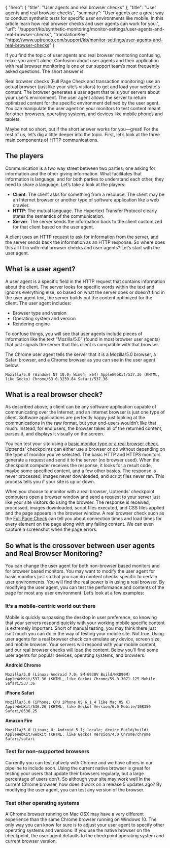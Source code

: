{
  "hero": {
    "title": "User agents and real browser checks"
  },
  "title": "User agents and real browser checks",
  "summary": "User agents are a great way to conduct synthetic tests for specific user environments like mobile. In this article learn how real browser checks and user agents can work for you.",
  "url": "/support/kb/synthetic-monitoring/monitor-settings/user-agents-and-real-browser-checks",
  "translationKey": "https://www.uptrends.com/support/kb/monitor-settings/user-agents-and-real-browser-checks"
}

If you find the topic of user agents and real browser monitoring confusing, relax; you aren’t alone. Confusion about user agents and their application with real browser monitoring is one of our support team’s most frequently asked questions. The short answer is:

Real browser checks (Full Page Check and transaction monitoring) use an actual browser (just like your site’s visitors) to get and load your website's content. The browser generates a user agent that tells your servers about your user’s environment. The user agent allows the server to return optimized content for the specific environment defined by the user agent. You can manipulate the user agent on your monitors to test content meant for other browsers, operating systems, and devices like mobile phones and tablets.

Maybe not so short, but if the short answer works for you—great! For the rest of us, let’s dig a little deeper into the topic. First, let’s look at the three main components of HTTP communications.

## The players

Communication is a two way street between two parties; one asking for information and the other giving information. What facilitates that information is language, and for both parties to understand each other, they need to share a language. Let’s take a look at the players:

-   **Client**: The client asks for something from a resource. The client may be an Internet browser or another type of software application like a web crawler.
-   **HTTP**: The mutual language. The Hypertext Transfer Protocol clearly states the semantics of the communication.
-   **Server**: The server sends the information back to the client customized for that client based on the user agent.

A client uses an HTTP request to ask for information from the server, and the server sends back the information as an HTTP response. So where does this all fit in with real browser checks and user agents? Let’s start with the user agent.

## What is a user agent?

A user agent is a specific field in the HTTP request that contains information about the client. The server looks for specific words within the text and ignores everything else, so based on what the server does or doesn’t find in the user agent text, the server builds out the content optimized for the client. The user agent includes:

-   Browser type and version
-   Operating system and version
-   Rendering engine

To confuse things, you will see that user agents include pieces of information like the text “Mozilla/5.0” (found in most browser user agents) that just signals the server that this client is compatible with that browser. 

The Chrome user agent tells the server that it is a Mozilla/5.0 browser, a Safari browser, and a Chrome browser as you can see in the user agent below.

`Mozilla/5.0 (Windows NT 10.0; Win64; x64) AppleWebKit/537.36 (KHTML, like Gecko) Chrome/63.0.3239.84 Safari/537.36`

## What is a real browser check?

As described above, a client can be any software application capable of communicating over the Internet, and an Internet browser is just one type of client. Software applications are perfectly happy just looking at the communications in the raw format, but your end-users wouldn’t like that much. Instead, for end users, the browser takes all of the returned content, parses it, and displays it visually on the screen.

You can test your site using a [basic monitor type or a real browser check](/support/kb/synthetic-monitoring/monitor-settings/basic-webpage-checks-versus-real-browser-checks). Uptrends' checkpoints can either use a browser or do without depending on the type of monitor you’ve selected. The basic HTTP and HTTPS monitors generate a request and send it to the server (no browser used). When the checkpoint computer receives the response, it looks for a result code, maybe some specified content, and a few other basics. The response is never processed, images never downloaded, and script files never ran. This process tells you if your site is up or down.

When you choose to monitor with a real browser, Uptrends' checkpoint computers open a browser window and send a request to your server just like your site visitors do using the browser. The response is received, processed, images downloaded, script files executed, and CSS files applied and the page appears in the browser window. A real browser check such as the [Full Page Check](/support/kb/synthetic-monitoring/browser-monitoring) can tell you about connection times and load times for every element on the page along with any failing content. We can even capture a screenshot when the page errors.

## So what is the crossover between user agents and Real Browser Monitoring?

You can change the user agent for both non-browser based monitors and for browser based monitors. You may want to modify the user agent for basic monitors just so that you can do content checks specific to certain user environments. You will find the real power is in using a real browser. By modifying the user agent, you can test the performance and contents of the page for most any user environment. Let’s look at a few examples:

### It’s a mobile-centric world out there

Mobile is quickly surpassing the desktop in user preference, so knowing that your servers respond quickly with your working mobile specific content is extremely important. Short of manual testing, you may think there just isn’t much you can do in the way of testing your mobile site. Not true. Using user agents for a real browser check can emulate any device, screen size, and mobile browser. Your servers will respond with your mobile content, and our real browser checks will load the content. Below you’ll find some user agents for popular devices, operating systems, and browsers.

**Android Chrome**

`Mozilla/5.0 (Linux; Android 7.0; SM-G930V Build/NRD90M) AppleWebKit/537.36 (KHTML, like Gecko) Chrome/59.0.3071.125 Mobile Safari/537.36`

**iPhone Safari**

`Mozilla/5.0 (iPhone; CPU iPhone OS 6_1_4 like Mac OS X) AppleWebKit/536.26 (KHTML, like Gecko) Version/6.0 Mobile/10B350 Safari/8536.25`

**Amazon Fire**

`Mozilla/5.0 (Linux; U; Android 5.1; locale; device Build/build) AppleWebKit/webkit (KHTML, like Gecko) Version/4.0 Chrome/chrome Safari/safari`

### Test for non-supported browsers

Currently you can test natively with Chrome and we have others in our pipeline to include soon. Using the current native browser is great for testing your users that update their browsers regularly, but a large percentage of users don’t. So although your site may work well in the current Chrome browser, how does it work on a release 5 updates ago? By modifying the user agent, you can test any version of the browser.

### Test other operating systems

A Chrome browser running on Mac OSX may have a very different experience than the same Chrome browser running on Windows 10. The only way you can know for sure is to adjust your user agent to specify other operating systems and versions. If you use the native browser on the checkpoint, the user agent defaults to the checkpoint operating system and current browser version.
